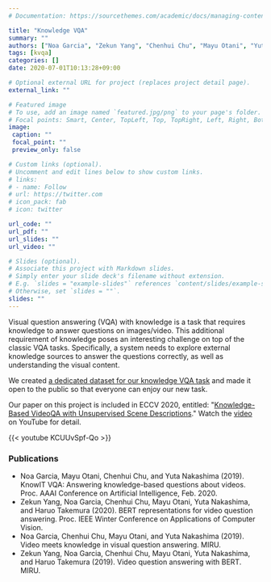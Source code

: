 ```yaml
---
# Documentation: https://sourcethemes.com/academic/docs/managing-content/

title: "Knowledge VQA"
summary: ""
authors: ["Noa Garcia", "Zekun Yang", "Chenhui Chu", "Mayu Otani", "Yuta Nakashima"]
tags: [kvqa]
categories: []
date: 2020-07-01T10:13:28+09:00

# Optional external URL for project (replaces project detail page).
external_link: ""

# Featured image
# To use, add an image named `featured.jpg/png` to your page's folder.
# Focal points: Smart, Center, TopLeft, Top, TopRight, Left, Right, BottomLeft, Bottom, BottomRight.
image:
 caption: ""
 focal_point: ""
 preview_only: false

# Custom links (optional).
# Uncomment and edit lines below to show custom links.
# links:
# - name: Follow
# url: https://twitter.com
# icon_pack: fab
# icon: twitter

url_code: ""
url_pdf: ""
url_slides: ""
url_video: ""

# Slides (optional).
# Associate this project with Markdown slides.
# Simply enter your slide deck's filename without extension.
# E.g. `slides = "example-slides"` references `content/slides/example-slides.md`.
# Otherwise, set `slides = ""`.
slides: ""
---
```

Visual question answering (VQA) with knowledge is a task that requires knowledge to answer questions on images/video. This additional requirement of knowledge poses an interesting challenge on top of the classic VQA tasks. Specifically, a system needs to explore external knowledge sources to answer the questions correctly, as well as understanding the visual content.

We created [a dedicated dataset for our knowledge VQA task](https://knowit-vqa.github.io) and made it open to the public so that everyone can enjoy our new task. 

Our paper on this project is included in ECCV 2020, entitled: "[Knowledge-Based VideoQA with Unsupervised Scene Descriptions](https://arxiv.org/pdf/2007.08751.pdf)." Watch the [video](https://youtu.be/KCUUvSpf-Qo) on YouTube for detail.

{{< youtube KCUUvSpf-Qo >}}


### Publications
- Noa Garcia, Mayu Otani, Chenhui Chu, and Yuta Nakashima (2019). KnowIT VQA: Answering knowledge-based questions about videos. Proc. AAAI Conference on Artificial Intelligence, Feb. 2020.
- Zekun Yang, Noa Garcia, Chenhui Chu, Mayu Otani, Yuta Nakashima, and Haruo Takemura (2020). BERT representations for video question answering. Proc. IEEE Winter Conference on Applications of Computer Vision.
- Noa Garcia, Chenhui Chu, Mayu Otani, and Yuta Nakashima (2019). Video meets knowledge in visual question answering. MIRU.
- Zekun Yang, Noa Garcia, Chenhui Chu, Mayu Otani, Yuta Nakashima, and Haruo Takemura (2019). Video question answering with BERT. MIRU.
